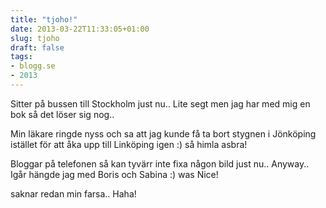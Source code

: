 ```yaml
---
title: "tjoho!"
date: 2013-03-22T11:33:05+01:00
slug: tjoho
draft: false
tags:
- blogg.se
- 2013
---
```

Sitter på bussen till Stockholm just nu.. Lite segt men jag har med mig en bok så det löser sig nog..

Min läkare ringde nyss och sa att jag kunde få ta bort stygnen i Jönköping istället för att åka upp till Linköping igen :) så himla asbra!

Bloggar på telefonen så kan tyvärr inte fixa någon bild just nu.. Anyway.. Igår hängde jag med Boris och Sabina :) was Nice!

saknar redan min farsa.. Haha!